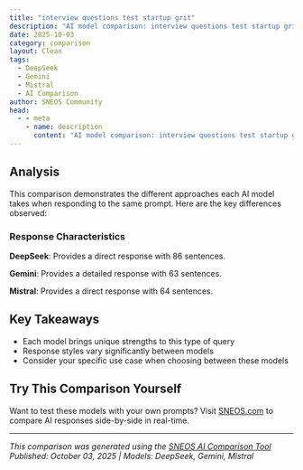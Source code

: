 ```yaml
---
title: "interview questions test startup grit"
description: "AI model comparison: interview questions test startup grit..."
date: 2025-10-03
category: comparison
layout: Clean
tags:
  - DeepSeek
  - Gemini
  - Mistral
  - AI Comparison
author: SNEOS Community
head:
  - - meta
    - name: description
      content: "AI model comparison: interview questions test startup grit..."
---
```


<ChatComparison
  title="interview questions test startup grit"
  prompt="interview questions test startup grit"
  :responses='{"DeepSeek": "Of course. This is a fantastic topic. Testing for \u0022startup grit\u0022 is about probing for resilience, resourcefulness, obsession, and a bias for action in ambiguous, high-pressure situations.\n\nStandard interview questions won\u0027t reveal this. You need behavioral and situational questions that force a candidate to tell you a story.\n\nHere is a breakdown of how to structure the interview, the key traits to test for, and specific questions to ask.\n\n### The Philosophy: Look for Stories, Not Answers\nYour goal isn\u0027t to get the \u0022right\u0022 answer. It\u0027s to understand their **thought process, emotional response, and subsequent actions** in past difficult situations.\n\n**Use the STAR Method (Situation, Task, Action, Result)** and push for details. When they give an answer, follow up with \u0022Why?\u0022 and \u0022What was the alternative?\u0022 and \u0022How did you feel in that moment?\u0022\n\n---\n\n### The Core Traits of Startup Grit \u0026 How to Test For Them\n\n#### 1. Resilience \u0026 Handling Failure\nYou need people who see failure as data, not defeat.\n\n**Sample Questions:**\n* \u0022Tell me about a time you failed spectacularly. What did you learn and how did you apply it?\u0022\n * **What to listen for:** Honesty about their role in the failure, a focus on learning, and a specific example of how they changed their behavior.\n* \u0022Describe a project that was behind schedule and over budget. What was your contribution to the situation and what did you do to get it back on track?\u0022\n * **What to listen for:** Accountability (not just blaming others), creative problem-solving, and relentless effort.\n* \u0022Tell me about the most stressful professional situation you\u0027ve been in. How did you handle it and what would you do differently now?\u0022\n * **What to listen for:** Coping mechanisms, self-awareness, and a focus on problem-solving over complaining.\n* **The Pushback Test:** \u0022Tell me about a time you received harsh critical feedback from a user or a colleague. What was your immediate reaction and what did you do next?\u0022\n * **What to listen for:** They listened first, didn\u0027t get defensive, and took actionable steps based on the feedback.\n\n#### 2. Resourcefulness \u0026 \u0022Figure-it-Out\u0022 Factor\nStartups have limited everything (time, money, people). You need MacGyvers, not bureaucrats.\n\n**Sample Questions:**\n* \u0022Tell me about a time you had to achieve a goal with severely limited resources (e.g., a tiny budget, no team, no clear tools).\u0022\n * **What to listen for:** Creative hacks, leveraging their network, using free tools, and a \u0022no excuses\u0022 mentality.\n* \u0022Describe a technical (or business) problem you faced that you had no idea how to solve initially. Walk me through how you figured it out.\u0022\n * **What to listen for:** Their research process (Google, forums, books), who they reached out to, and their ability to learn new things rapidly.\n* **The \u0022Uncomfortable Task\u0022 Question:** \u0022What\u0027s the most unglamorous or tedious task you\u0027ve ever had to do to move a project forward? Why was it necessary?\u0022\n * **What to listen for:** A lack of ego. Pride in doing whatever it takes, even if it\u0027s \u0022beneath their title.\u0022 This could be anything from manual data entry to customer support at 2 AM.\n\n#### 3. Bias for Action \u0026 Ownership\nYou need self-starters who don\u0027t wait for permission and treat company problems as their own.\n\n**Sample Questions:**\n* \u0022Tell me about a time you saw a problem outside your direct responsibilities and took the initiative to solve it.\u0022\n * **What to listen for:** Proactive behavior, identifying gaps, and acting without being told.\n* \u0022Describe a decision you made with incomplete information. How did you mitigate the risk?\u0022\n * **What to listen for:** Comfort with ambiguity. They made a plan with the best data available, rather than being paralyzed by analysis.\n* **The \u002275% Solution\u0022 Question:** \u0022Would you rather present a plan that is 75% correct now or 100% correct in two weeks? Why?\u0022\n * **What to listen for:** A strong bias for speed and iteration. In a startup, speed is often more critical than perfection.\n\n#### 4. Passion \u0026 Obsession for the Mission\nGrit is sustained by belief in the mission. Without it, people burn out.\n\n**Sample Questions:**\n* \u0022Why our startup? What about our mission/problem resonates with you *personally*?\u0022\n * **What to listen for:** A genuine, personal connection to the problem you\u0027re solving. It shouldn\u0027t feel like a rehearsed answer from your website.\n* \u0022What\u0027s something you\u0027ve taught yourself in the last year out of pure curiosity?\u0022\n * **What to listen for:** A natural love of learning and self-improvement. Gritty people are often intrinsically motivated.\n* \u0022What do you do in your free time that demonstrates persistence or deep focus?\u0022\n * **What to listen for:** Hobbies or projects that require dedication (e.g., marathons, mastering an instrument, building a complex model). This indicates a gritty personality.\n\n#### 5. Long-Term Commitment \u0026 Realism\nYou need people who understand the startup journey isn\u0027t a sprint; it\u0027s a marathon with mud pits and barbed wire.\n\n**Sample Questions:**\n* \u0022What does \u0027success\u0027 look like for you in 3 years, and how do you see this role contributing to it?\u0022\n * **What to listen for:** Alignment with the company\u0027s potential growth trajectory and a desire for impact over just a title.\n* \u0022What are your expectations for work-life balance in a role like this at an early-stage company?\u0022\n * **What to listen for:** Realism. The best candidates will ask you thoughtful questions back about the current challenges and the true demands of the role. Be honest with them.\n* \u0022What concerns you most about joining a startup?\u0022\n * **What to listen for:** They\u0027ve actually thought about the downsides (instability, pivots, long hours) and have a reasoned argument for why it\u0027s still worth it.\n\n### Red Flags to Watch Out For\n* **Blaming Others:** Every story is about how someone else failed.\n* **Vagueness:** Can\u0027t provide specific details or metrics for their stories.\n* **Analysis Paralysis:** Describes a situation where they were stuck because they needed \u0022more data.\u0022\n* **The Ego:** Unwilling to do \u0022grunt work\u0022 or talks down about past colleagues/companies.\n* **The \u0022Perfect Path\u0022 Narrative:** Their career has been a straight, upward line with no setbacks or hard choices.\n* **No Questions for You:** A candidate with true grit will grill *you* to see if *you* and the company have the grit to succeed.\n\nBy using these questions, you move beyond the resume and start to understand the character and drive of the person sitting in front of you. That\u0027s how you find the people who will truly thrive in the beautiful chaos of a startup.", "Gemini": "## Interview Questions to Test Startup Grit\n\nWhen hiring for a startup, especially in the early stages, \u0022grit\u0022 is a crucial quality. You need people who can persevere through challenges, adapt to change, and stay motivated in the face of uncertainty. Here are some interview questions designed to assess a candidate\u0027s level of grit:\n\n**I. Behavioral Questions (Past Experiences as Indicators of Future Behavior):**\n\n* **\u0022Tell me about a time you faced a significant setback or failure at work. How did you react? What did you learn from it?\u0022**\n * **Looking for:** Honest self-reflection, how they coped with disappointment, the steps they took to recover and improve, and whether they take ownership of their mistakes. Avoid candidates who blame others or dismiss the experience.\n* **\u0022Describe a situation where you had to work on a project with very limited resources (time, budget, manpower). How did you prioritize, and what creative solutions did you come up with to overcome the limitations?\u0022**\n * **Looking for:** Resourcefulness, problem-solving skills, ability to work under pressure, creativity, and the ability to prioritize tasks effectively.\n* **\u0022Tell me about a time you received negative feedback that was difficult to hear. How did you handle it, and what changes did you make as a result?\u0022**\n * **Looking for:** Ability to accept criticism, willingness to learn and improve, emotional intelligence, and the capacity to use feedback constructively.\n* **\u0022Describe a time when you had to learn a completely new skill or technology quickly in order to complete a project. What steps did you take to learn it, and what challenges did you encounter?\u0022**\n * **Looking for:** Learning agility, adaptability, self-directed learning skills, resourcefulness, and comfort with ambiguity.\n* **\u0022Tell me about a time you had to push back on a decision or idea, even when it was unpopular. How did you present your case, and what was the outcome?\u0022**\n * **Looking for:** Conviction, courage, ability to articulate their reasoning, diplomacy, and a willingness to stand up for what they believe in (while respecting different perspectives).\n* **\u0022Have you ever worked on a project that completely failed despite your best efforts? What did you learn from the experience, and what would you do differently next time?\u0022**\n * **Looking for:** Resilience, honesty, ability to extract lessons from failure, and a proactive approach to improving future outcomes.\n\n**II. Hypothetical/Situational Questions (Gauging Response to Hypothetical Challenges):**\n\n* **\u0022Imagine you\u0027re working on a critical project for a major client, and the deadline is fast approaching. Suddenly, a key team member quits. How would you handle the situation?\u0022**\n * **Looking for:** Calmness under pressure, problem-solving skills, ability to delegate, leadership potential, and the ability to prioritize and adapt to unexpected circumstances.\n* **\u0022Let\u0027s say you\u0027ve been working on a project for weeks, and you\u0027re confident in your approach. However, during a team meeting, your manager suggests a completely different direction. How would you react?\u0022**\n * **Looking for:** Flexibility, open-mindedness, ability to consider different perspectives, and the ability to advocate for their own ideas while being respectful of authority.\n* **\u0022Imagine you\u0027re working on a task that\u0027s outside of your comfort zone, and you\u0027re struggling to make progress. What steps would you take to overcome the challenge?\u0022**\n * **Looking for:** Proactiveness, resourcefulness, willingness to ask for help, self-awareness, and a commitment to continuous learning.\n* **\u0022If you were to join our company and after a few weeks realized that the role was very different to what was originally communicated to you during the interview process, what would you do?\u0022**\n * **Looking for:** Resourcefulness, strong communication skills, and pro-activeness. This tests how a candidate solves a problem and looks for a solution, rather than immediately giving up.\n\n**III. Motivation \u0026 Passion Questions (Understanding Drive \u0026 Commitment):**\n\n* **\u0022What are you most passionate about outside of work? How does that passion translate to your work ethic?\u0022**\n * **Looking for:** Enthusiasm, a strong sense of purpose, and the ability to connect their passions to their work.\n* **\u0022What excites you most about working for a startup? What are the biggest challenges you anticipate, and how do you plan to overcome them?\u0022**\n * **Looking for:** Realistic expectations, awareness of the challenges of startup life, and a genuine desire to contribute to a fast-paced, dynamic environment.\n* **\u0022Where do you see yourself in five years? How does this role contribute to your long-term career goals?\u0022**\n * **Looking for:** Ambition, a clear sense of direction, and a commitment to personal and professional growth. This shows that they are thinking of the long-term and have some focus.\n* **\u0022Why are you interested in our company specifically? What research have you done, and what aspects of our mission or values resonate with you?\u0022**\n * **Looking for:** Genuine interest, alignment with the company\u0027s mission and values, and a willingness to invest time and effort into understanding the organization.\n\n**Tips for Effective Grit Assessment:**\n\n* **Use a structured interview format:** Prepare a consistent set of questions for each candidate to ensure fair comparison.\n* **Listen actively and probe for detail:** Don\u0027t just accept superficial answers. Ask follow-up questions to understand the context, the candidate\u0027s specific actions, and the resulting outcomes.\n* **Look for patterns and consistency:** Assess whether the candidate\u0027s responses align with their resume and references.\n* **Consider cultural fit:** Grit is important, but it\u0027s also crucial to find someone who aligns with your company\u0027s values and work style.\n* **Don\u0027t be afraid to ask uncomfortable questions:** Grit often reveals itself in challenging situations. Don\u0027t shy away from exploring difficult experiences and setbacks.\n* **Focus on the \u0022how\u0022 not just the \u0022what\u0022:** It\u0027s not just about the outcome, but about *how* the candidate approached the challenge, what decisions they made, and what lessons they learned.\n\nBy using these questions and assessment tips, you can increase your chances of finding candidates with the grit and resilience needed to thrive in the exciting, yet demanding, world of startups. Remember to tailor these questions to the specific role and your company\u0027s culture. Good luck!\n", "Mistral": "When interviewing for a startup, especially one that values grit, you\u0027ll want to focus on questions that assess a candidate\u0027s resilience, determination, and ability to thrive in a dynamic and often challenging environment. Here are some interview questions that can help you gauge a candidate\u0027s grit:\n\n### Behavioral Questions\n1. **Can you describe a time when you faced a significant challenge or setback? How did you handle it?**\n - This question helps you understand the candidate\u0027s problem-solving skills and resilience.\n\n2. **Tell me about a project or task that you had to complete under tight deadlines. How did you manage your time and resources?**\n - This assesses the candidate\u0027s ability to work under pressure and prioritize tasks.\n\n3. **Can you share an example of a time when you had to adapt to a major change in your work environment? How did you cope?**\n - This question evaluates the candidate\u0027s adaptability and flexibility.\n\n4. **Describe a situation where you had to work with limited resources. How did you make the most of what you had?**\n - This helps you understand the candidate\u0027s resourcefulness and creativity.\n\n5. **Can you give an example of a time when you had to learn a new skill or technology quickly? How did you approach it?**\n - This assesses the candidate\u0027s learning agility and willingness to grow.\n\n### Situational Questions\n6. **Imagine you are working on a critical project and you encounter a major obstacle. What steps would you take to overcome it?**\n - This question tests the candidate\u0027s problem-solving approach and strategic thinking.\n\n7. **If you were given a task that you had never done before, how would you go about completing it?**\n - This evaluates the candidate\u0027s initiative and proactive approach to new challenges.\n\n8. **How would you handle a situation where your team is underperforming and morale is low?**\n - This question assesses the candidate\u0027s leadership and team-building skills.\n\n### Motivational Questions\n9. **What motivates you to keep going when things get tough?**\n - This helps you understand the candidate\u0027s intrinsic motivation and drive.\n\n10. **Can you describe a time when you had to persevere through a difficult period? What kept you going?**\n - This question evaluates the candidate\u0027s resilience and determination.\n\n### Cultural Fit Questions\n11. **How do you handle feedback, especially when it\u0027s critical?**\n - This assesses the candidate\u0027s ability to take constructive criticism and improve.\n\n12. **Can you describe your ideal work environment? How do you think you would fit into our startup culture?**\n - This helps you gauge the candidate\u0027s alignment with your startup\u0027s values and culture.\n\n### Problem-Solving Questions\n13. **If you were given a project with a tight deadline and limited resources, how would you prioritize your tasks?**\n - This question tests the candidate\u0027s organizational skills and ability to manage priorities.\n\n14. **How do you approach solving complex problems? Can you walk me through your process?**\n - This evaluates the candidate\u0027s analytical and problem-solving skills.\n\n### Leadership Questions\n15. **Can you describe a time when you had to lead a team through a challenging situation? How did you ensure the team stayed motivated and on track?**\n - This question assesses the candidate\u0027s leadership and team management skills.\n\n### Personal Growth Questions\n16. **How do you stay updated with the latest trends and technologies in your field?**\n - This helps you understand the candidate\u0027s commitment to continuous learning and development.\n\n17. **Can you share a time when you had to pivot or change your approach to achieve a goal? What did you learn from the experience?**\n - This question evaluates the candidate\u0027s adaptability and learning from experiences.\n\nBy asking these questions, you can gain a comprehensive understanding of a candidate\u0027s grit and their potential to thrive in a startup environment."}' 
  published-date="20:58"
/>

## Analysis

This comparison demonstrates the different approaches each AI model takes when responding to the same prompt. Here are the key differences observed:

### Response Characteristics

**DeepSeek**: Provides a direct response with 86 sentences. 

**Gemini**: Provides a detailed response with 63 sentences. 

**Mistral**: Provides a direct response with 64 sentences. 

## Key Takeaways

- Each model brings unique strengths to this type of query
- Response styles vary significantly between models
- Consider your specific use case when choosing between these models

## Try This Comparison Yourself

Want to test these models with your own prompts? Visit [SNEOS.com](https://sneos.com) to compare AI responses side-by-side in real-time.

---

*This comparison was generated using the [SNEOS AI Comparison Tool](https://sneos.com)*
*Published: October 03, 2025 | Models: DeepSeek, Gemini, Mistral*
